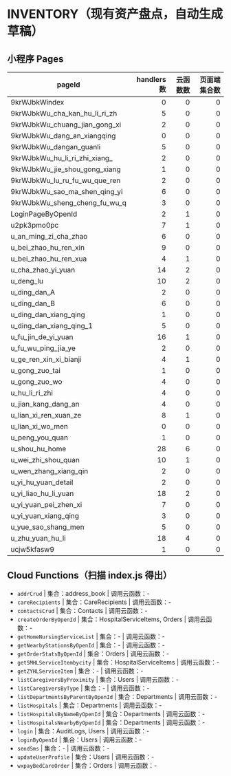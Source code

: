 # INVENTORY（现有资产盘点，自动生成草稿）

## 小程序 Pages

| pageId | handlers数 | 云函数数 | 页面端集合数 |
|---|---:|---:|---:|
| 9krWJbkWindex | 0 | 0 | 0 |
| 9krWJbkWu_cha_kan_hu_li_ri_zh | 5 | 0 | 0 |
| 9krWJbkWu_chuang_jian_gong_xi | 2 | 0 | 0 |
| 9krWJbkWu_dang_an_xiangqing | 0 | 0 | 0 |
| 9krWJbkWu_dangan_guanli | 5 | 0 | 0 |
| 9krWJbkWu_hu_li_ri_zhi_xiang_ | 2 | 0 | 0 |
| 9krWJbkWu_jie_shou_gong_xiang | 1 | 0 | 0 |
| 9krWJbkWu_lu_ru_fu_wu_que_ren | 2 | 0 | 0 |
| 9krWJbkWu_sao_ma_shen_qing_yi | 6 | 0 | 0 |
| 9krWJbkWu_sheng_cheng_fu_wu_q | 3 | 0 | 0 |
| LoginPageByOpenId | 2 | 1 | 0 |
| u2pk3pmo0pc | 7 | 1 | 0 |
| u_an_ming_zi_cha_zhao | 6 | 0 | 0 |
| u_bei_zhao_hu_ren_xin | 9 | 0 | 0 |
| u_bei_zhao_hu_ren_xua | 4 | 1 | 0 |
| u_cha_zhao_yi_yuan | 14 | 2 | 0 |
| u_deng_lu | 10 | 2 | 0 |
| u_ding_dan_A | 2 | 0 | 0 |
| u_ding_dan_B | 6 | 0 | 0 |
| u_ding_dan_xiang_qing | 1 | 0 | 0 |
| u_ding_dan_xiang_qing_1 | 5 | 0 | 0 |
| u_fu_jin_de_yi_yuan | 16 | 1 | 0 |
| u_fu_wu_ping_jia_ye | 2 | 0 | 0 |
| u_ge_ren_xin_xi_bianji | 4 | 1 | 0 |
| u_gong_zuo_tai | 1 | 0 | 0 |
| u_gong_zuo_wo | 4 | 0 | 0 |
| u_hu_li_ri_zhi | 4 | 0 | 0 |
| u_jian_kang_dang_an | 4 | 0 | 0 |
| u_lian_xi_ren_xuan_ze | 8 | 1 | 0 |
| u_lian_xi_wo_men | 0 | 0 | 0 |
| u_peng_you_quan | 1 | 0 | 0 |
| u_shou_hu_home | 28 | 6 | 0 |
| u_wei_zhi_shou_quan | 10 | 1 | 0 |
| u_wen_zhang_xiang_qin | 2 | 0 | 0 |
| u_yi_hu_yuan_detail | 2 | 0 | 0 |
| u_yi_liao_hu_li_yuan | 18 | 2 | 0 |
| u_yi_yuan_pei_zhen_xi | 7 | 0 | 0 |
| u_yi_yuan_xiang_qing | 3 | 0 | 0 |
| u_yue_sao_shang_men | 5 | 0 | 0 |
| u_zhu_yuan_hu_li | 18 | 4 | 0 |
| ucjw5kfasw9 | 1 | 0 | 0 |

## Cloud Functions（扫描 index.js 得出）

- `addrCrud` | 集合：address_book | 调用云函数：-
- `careRecipients` | 集合：CareRecipients | 调用云函数：-
- `contactsCrud` | 集合：Contacts | 调用云函数：-
- `createOrderByOpenId` | 集合：HospitalServiceItems, Orders | 调用云函数：-
- `getHomeNursingServiceList` | 集合：- | 调用云函数：-
- `getNearbyStationsByOpenId` | 集合：- | 调用云函数：-
- `getOrderStatsByOpenId` | 集合：Orders | 调用云函数：-
- `getSMHLServiceItembycity` | 集合：HospitalServiceItems | 调用云函数：-
- `getZYHLServiceItem` | 集合：- | 调用云函数：-
- `listCaregiversByProximity` | 集合：Users | 调用云函数：-
- `listCaregiversByType` | 集合：- | 调用云函数：-
- `listDepartmentsByParentByOpenId` | 集合：Departments | 调用云函数：-
- `listHospitals` | 集合：Departments | 调用云函数：-
- `listHospitalsByNameByOpenId` | 集合：Departments | 调用云函数：-
- `listHospitalsNearbyByOpenId` | 集合：Departments | 调用云函数：-
- `login` | 集合：AuditLogs, Users | 调用云函数：-
- `loginByOpenId` | 集合：Users | 调用云函数：-
- `sendSms` | 集合：- | 调用云函数：-
- `updateUserProfile` | 集合：Users | 调用云函数：-
- `wxpayBedCareOrder` | 集合：Orders | 调用云函数：-
